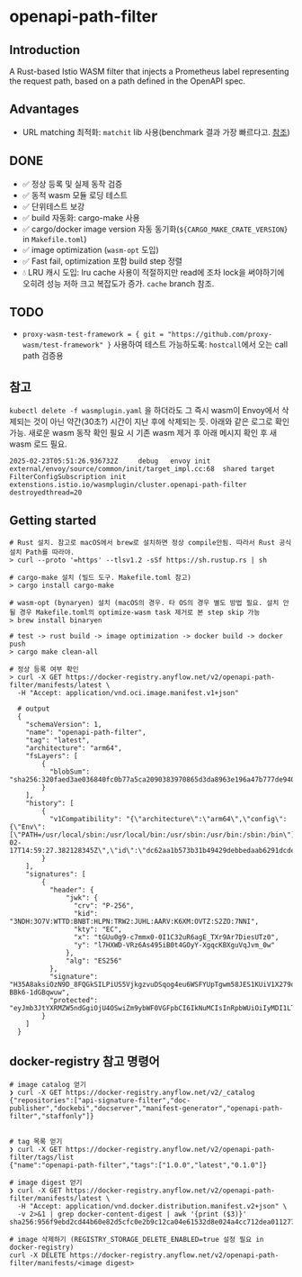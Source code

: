 # openapi-path-filter

## Introduction

A Rust-based Istio WASM filter that injects a Prometheus label representing the request path, based on a path defined in the OpenAPI spec.

## Advantages

- URL matching 최적화: `matchit` lib 사용(benchmark 결과 가장 빠르다고. [참조](https://github.com/ibraheemdev/matchit?tab=readme-ov-file#benchmarks))

## DONE

- ✅ 정상 등록 및 실제 동작 검증
- ✅ 동적 wasm 모듈 로딩 테스트
- ✅ 단위테스트 보강
- ✅ build 자동화: cargo-make 사용
- ✅ cargo/docker image version 자동 동기화(`${CARGO_MAKE_CRATE_VERSION}` in `Makefile.toml`)
- ✅ image optimization (`wasm-opt` 도입)
- ✅ Fast fail, optimization 포함 build step 정렬
- 💧 LRU 캐시 도입: lru cache 사용이 적절하지만 read에 조차 lock을 써야하기에 오히려 성능 저하 크고 복잡도가 증가. `cache` branch 참조.

## TODO

- `proxy-wasm-test-framework = { git = "https://github.com/proxy-wasm/test-framework" }` 사용하여 테스트 가능하도록: `hostcall`에서 오는 call path 검증용

## 참고

`kubectl delete -f wasmplugin.yaml` 을 하더라도 그 즉시 wasm이 Envoy에서 삭제되는 것이 아닌 약간(30초?) 시간이 지난 후에 삭제되는 듯. 아래와 같은 로그로 확인 가능. 새로운 wasm 동작 확인 필요 시 기존 wasm 제거 후 아래 메시지 확인 후 새 wasm 로드 필요.

`2025-02-23T05:51:26.936732Z     debug   envoy init external/envoy/source/common/init/target_impl.cc:68  shared target FilterConfigSubscription init extenstions.istio.io/wasmplugin/cluster.openapi-path-filter destroyedthread=20`

## Getting started

```shell
# Rust 설치. 참고로 macOS에서 brew로 설치하면 정상 compile안됨. 따라서 Rust 공식 설치 Path를 따라야.
> curl --proto '=https' --tlsv1.2 -sSf https://sh.rustup.rs | sh

# cargo-make 설치 (빌드 도구. Makefile.toml 참고)
> cargo install cargo-make

# wasm-opt (bynaryen) 설치 (macOS의 경우. 타 OS의 경우 별도 방법 필요. 설치 안될 경우 Makefile.toml의 optimize-wasm task 제거로 본 step skip 가능
> brew install binaryen

# test -> rust build -> image optimization -> docker build -> docker push
> cargo make clean-all

# 정상 등록 여부 확인
> curl -X GET https://docker-registry.anyflow.net/v2/openapi-path-filter/manifests/latest \
  -H "Accept: application/vnd.oci.image.manifest.v1+json"

  # output
  {
    "schemaVersion": 1,
    "name": "openapi-path-filter",
    "tag": "latest",
    "architecture": "arm64",
    "fsLayers": [
        {
          "blobSum": "sha256:320faed3ae036840fc0b77a5ca2090383970865d3da8963e196a47b777de940a"
        }
    ],
    "history": [
        {
          "v1Compatibility": "{\"architecture\":\"arm64\",\"config\":{\"Env\":[\"PATH=/usr/local/sbin:/usr/local/bin:/usr/sbin:/usr/bin:/sbin:/bin\"],\"WorkingDir\":\"/\"},\"created\":\"2025-02-17T14:59:27.382128345Z\",\"id\":\"dc62aa1b573b31b49429debbedaab6291dcdee8a1629919ca506f3e9f6445202\",\"os\":\"linux\"}"
        }
    ],
    "signatures": [
        {
          "header": {
              "jwk": {
                "crv": "P-256",
                "kid": "3NDH:3O7V:WTTD:BNBT:HLPN:TRW2:JUHL:AARV:K6XM:OVTZ:S2ZO:7NNI",
                "kty": "EC",
                "x": "tGUu0g9-c7mmx0-0I1C32uR6agE_TXr9Ar7DiesUTz0",
                "y": "l7HXWD-VRz6As495iB0t4GOyY-XgqcKBXguVqJvm_0w"
              },
              "alg": "ES256"
          },
          "signature": "H35A8aksiOzN9D_8FQGkSILPiUS5VjkgzvuDSqog4eu6WSFYUpTgwm58JES1KUiV1X279oZu-BBk6-1dGBqwuw",
          "protected": "eyJmb3JtYXRMZW5ndGgiOjU4OSwiZm9ybWF0VGFpbCI6IkNuMCIsInRpbWUiOiIyMDI1LTAyLTE3VDE2OjA4OjQzWiJ9"
        }
    ]
  }
```

## docker-registry 참고 명령어

```shell
# image catalog 얻기
❯ curl -X GET https://docker-registry.anyflow.net/v2/_catalog
{"repositories":["api-signature-filter","doc-publisher","dockebi","docserver","manifest-generator","openapi-path-filter","staffonly"]}


# tag 목록 얻기
❯ curl -X GET https://docker-registry.anyflow.net/v2/openapi-path-filter/tags/list
{"name":"openapi-path-filter","tags":["1.0.0","latest","0.1.0"]}

# image digest 얻기
❯ curl -X GET https://docker-registry.anyflow.net/v2/openapi-path-filter/manifests/latest \
  -H "Accept: application/vnd.docker.distribution.manifest.v2+json" \
  -v 2>&1 | grep docker-content-digest | awk '{print ($3)}'
sha256:956f9ebd2cd44b60e82d5cfc0e2b9c12ca04e61532d8e024a4cc712dea011277

# image 삭제하기 (REGISTRY_STORAGE_DELETE_ENABLED=true 설정 필요 in docker-registry)
curl -X DELETE https://docker-registry.anyflow.net/v2/openapi-path-filter/manifests/<image digest>
```
